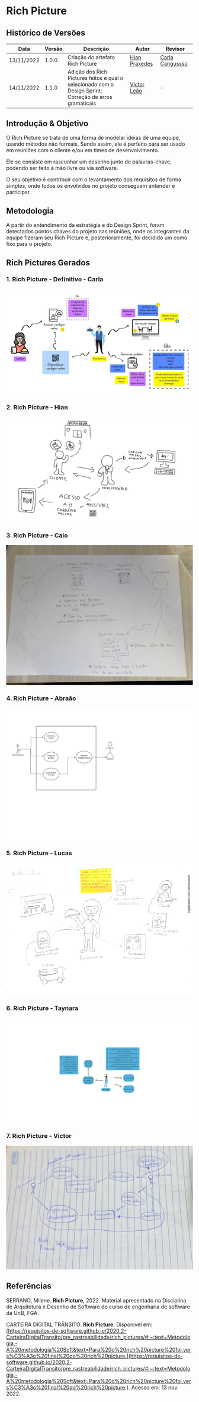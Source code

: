 # Rich Picture

## Histórico de Versões

|    Data    | Versão |            Descrição           |       Autor     |    Revisor    |
|  --------  |  ----  |            ----------          | --------------- |    -------    |
| 13/11/2022 |  1.0.0 |  Criação do artefato Rich Picture    |   [Hian Praxedes](https://github.com/HianPraxedes)    |       [Carla Cangusssú](https://github.com/Carlacangussu)       |
| 14/11/2022 |  1.1.0 |  Adição dos Rich Pictures feitos e qual o selecionado com o Design Sprint;<br/>Correção de erros gramaticais    |   [Victor Leão](https://github.com/victorleaoo)    |       -       |

## Introdução & Objetivo

O Rich Picture se trata de uma forma de modelar ideias de uma equipe, usando métodos não formais. Sendo assim, ele é perfeito para ser usado em reuniões com o cliente e/ou em times de desenvolvimento.

Ele se consiste em rascunhar um desenho junto de palavras-chave, podendo ser feito à mão livre ou via software. 

O seu objetivo é contribuir com o levantamento dos requisitos de forma simples, onde todos os envolvidos no projeto conseguem entender e participar.

## Metodologia

A partir do entendimento da estratégia e do Design Sprint, foram detectados pontos chaves do projeto nas reúniões, onde os integrantes da equipe fizeram seu Rich Picture e, posterioramente, foi decidido um como fixo para o projeto.

## Rich Pictures Gerados
### 1. Rich Picture - Definitivo - Carla

![RichPicture Carla](./assets/RichPicture-Definitivo.jpg "Rich Picture")

### 2. Rich Picture - Hian

![RichPicture Hian](./assets/RichPicture1.jpg "Rich Picture")

### 3. Rich Picture - Caio

![RichPicture Caio](./assets/RichPictureCaio.jpeg)

### 4. Rich Picture - Abraão

![RichPicture Abraão](./assets/richpicture-abraao.jpg)

### 5. Rich Picture - Lucas

![RichPicture Lucas](./assets/richpicture-lucas.jpg)

### 6. Rich Picture - Taynara

![RichPicture Taynara](./assets/richpicture-taynara.jpeg)

### 7. Rich Picture - Victor

![RichPicture Victor](./assets/richpicture-victor.jpeg)

## Referências

SERRANO, Milene. **Rich Picture**, 2022. Material apresentado na Disciplina de Arquitetura e Desenho de Software do curso de engenharia de software da UnB, FGA.

CARTEIRA DIGITAL TRÂNSITO. **Rich Picture**. Disponível em: [https://requisitos-de-software.github.io/2020.2-CarteiraDigitalTransito/pre_rastreabilidade/rich_pictures/#:~:text=Metodologia,-A%20metodologia%20Soft&text=Para%20o%20rich%20picture%20foi,vers%C3%A3o%20final%20do%20rich%20picture.](https://requisitos-de-software.github.io/2020.2-CarteiraDigitalTransito/pre_rastreabilidade/rich_pictures/#:~:text=Metodologia,-A%20metodologia%20Soft&text=Para%20o%20rich%20picture%20foi,vers%C3%A3o%20final%20do%20rich%20picture.). Acesso em: 13 nov. 2022.